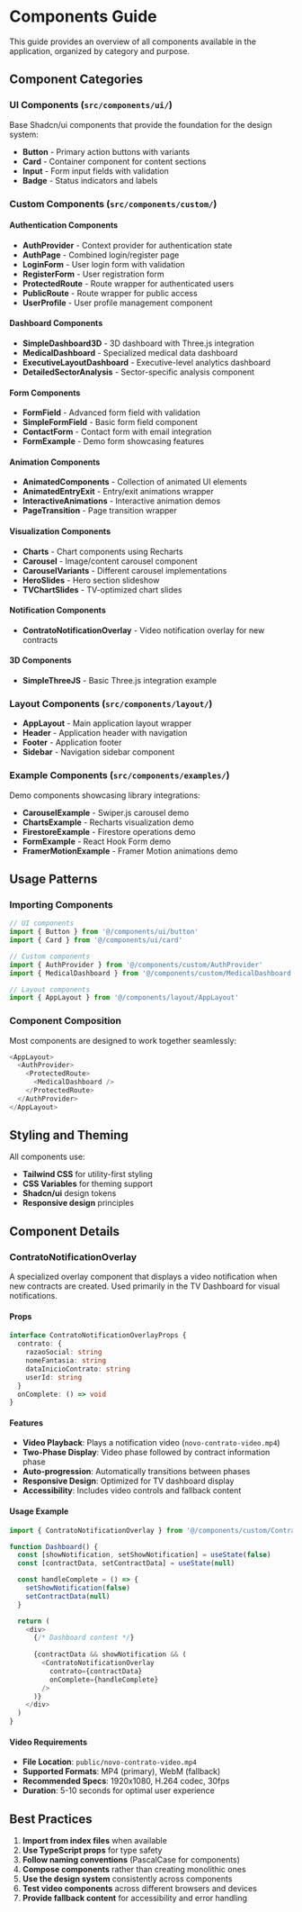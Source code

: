 # Components Guide

This guide provides an overview of all components available in the application, organized by category and purpose.

## Component Categories

### UI Components (`src/components/ui/`)
Base Shadcn/ui components that provide the foundation for the design system:

- **Button** - Primary action buttons with variants
- **Card** - Container component for content sections
- **Input** - Form input fields with validation
- **Badge** - Status indicators and labels

### Custom Components (`src/components/custom/`)

#### Authentication Components
- **AuthProvider** - Context provider for authentication state
- **AuthPage** - Combined login/register page
- **LoginForm** - User login form with validation
- **RegisterForm** - User registration form
- **ProtectedRoute** - Route wrapper for authenticated users
- **PublicRoute** - Route wrapper for public access
- **UserProfile** - User profile management component

#### Dashboard Components
- **SimpleDashboard3D** - 3D dashboard with Three.js integration
- **MedicalDashboard** - Specialized medical data dashboard
- **ExecutiveLayoutDashboard** - Executive-level analytics dashboard
- **DetailedSectorAnalysis** - Sector-specific analysis component

#### Form Components
- **FormField** - Advanced form field with validation
- **SimpleFormField** - Basic form field component
- **ContactForm** - Contact form with email integration
- **FormExample** - Demo form showcasing features

#### Animation Components
- **AnimatedComponents** - Collection of animated UI elements
- **AnimatedEntryExit** - Entry/exit animations wrapper
- **InteractiveAnimations** - Interactive animation demos
- **PageTransition** - Page transition wrapper

#### Visualization Components
- **Charts** - Chart components using Recharts
- **Carousel** - Image/content carousel component
- **CarouselVariants** - Different carousel implementations
- **HeroSlides** - Hero section slideshow
- **TVChartSlides** - TV-optimized chart slides

#### Notification Components
- **ContratoNotificationOverlay** - Video notification overlay for new contracts

#### 3D Components
- **SimpleThreeJS** - Basic Three.js integration example

### Layout Components (`src/components/layout/`)
- **AppLayout** - Main application layout wrapper
- **Header** - Application header with navigation
- **Footer** - Application footer
- **Sidebar** - Navigation sidebar component

### Example Components (`src/components/examples/`)
Demo components showcasing library integrations:

- **CarouselExample** - Swiper.js carousel demo
- **ChartsExample** - Recharts visualization demo
- **FirestoreExample** - Firestore operations demo
- **FormExample** - React Hook Form demo
- **FramerMotionExample** - Framer Motion animations demo

## Usage Patterns

### Importing Components
```typescript
// UI components
import { Button } from '@/components/ui/button'
import { Card } from '@/components/ui/card'

// Custom components
import { AuthProvider } from '@/components/custom/AuthProvider'
import { MedicalDashboard } from '@/components/custom/MedicalDashboard'

// Layout components
import { AppLayout } from '@/components/layout/AppLayout'
```

### Component Composition
Most components are designed to work together seamlessly:

```typescript
<AppLayout>
  <AuthProvider>
    <ProtectedRoute>
      <MedicalDashboard />
    </ProtectedRoute>
  </AuthProvider>
</AppLayout>
```

## Styling and Theming

All components use:
- **Tailwind CSS** for utility-first styling
- **CSS Variables** for theming support
- **Shadcn/ui** design tokens
- **Responsive design** principles

## Component Details

### ContratoNotificationOverlay

A specialized overlay component that displays a video notification when new contracts are created. Used primarily in the TV Dashboard for visual notifications.

#### Props
```typescript
interface ContratoNotificationOverlayProps {
  contrato: {
    razaoSocial: string
    nomeFantasia: string
    dataInicioContrato: string
    userId: string
  }
  onComplete: () => void
}
```

#### Features
- **Video Playback**: Plays a notification video (`novo-contrato-video.mp4`)
- **Two-Phase Display**: Video phase followed by contract information phase
- **Auto-progression**: Automatically transitions between phases
- **Responsive Design**: Optimized for TV dashboard display
- **Accessibility**: Includes video controls and fallback content

#### Usage Example
```typescript
import { ContratoNotificationOverlay } from '@/components/custom/ContratoNotificationOverlay'

function Dashboard() {
  const [showNotification, setShowNotification] = useState(false)
  const [contractData, setContractData] = useState(null)

  const handleComplete = () => {
    setShowNotification(false)
    setContractData(null)
  }

  return (
    <div>
      {/* Dashboard content */}
      
      {contractData && showNotification && (
        <ContratoNotificationOverlay
          contrato={contractData}
          onComplete={handleComplete}
        />
      )}
    </div>
  )
}
```

#### Video Requirements
- **File Location**: `public/novo-contrato-video.mp4`
- **Supported Formats**: MP4 (primary), WebM (fallback)
- **Recommended Specs**: 1920x1080, H.264 codec, 30fps
- **Duration**: 5-10 seconds for optimal user experience

## Best Practices

1. **Import from index files** when available
2. **Use TypeScript props** for type safety
3. **Follow naming conventions** (PascalCase for components)
4. **Compose components** rather than creating monolithic ones
5. **Use the design system** consistently across components
6. **Test video components** across different browsers and devices
7. **Provide fallback content** for accessibility and error handling